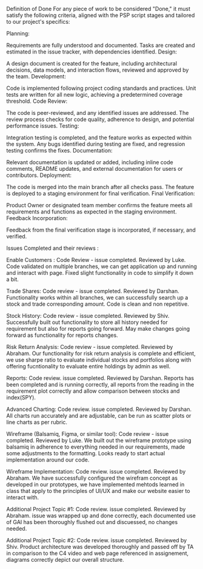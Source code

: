 Definition of Done 
For any piece of work to be considered "Done," it must satisfy the following criteria, aligned with the PSP script stages and tailored to our project's specifics:

Planning:

Requirements are fully understood and documented.
Tasks are created and estimated in the issue tracker, with dependencies identified.
Design:

A design document is created for the feature, including architectural decisions, data models, and interaction flows, reviewed and approved by the team.
Development:

Code is implemented following project coding standards and practices.
Unit tests are written for all new logic, achieving a predetermined coverage threshold.
Code Review:

The code is peer-reviewed, and any identified issues are addressed. The review process checks for code quality, adherence to design, and potential performance issues.
Testing:

Integration testing is completed, and the feature works as expected within the system.
Any bugs identified during testing are fixed, and regression testing confirms the fixes.
Documentation:

Relevant documentation is updated or added, including inline code comments, README updates, and external documentation for users or contributors.
Deployment:

The code is merged into the main branch after all checks pass.
The feature is deployed to a staging environment for final verification.
Final Verification:

Product Owner or designated team member confirms the feature meets all requirements and functions as expected in the staging environment.
Feedback Incorporation:

Feedback from the final verification stage is incorporated, if necessary, and verified.


Issues Completed and their reviews :

Enable Customers : Code Review - issue completed. Reviewed by Luke. Code validated on multiple branches, we can get application up and running and interact with page. Fixed slight functionality in code to simplify it down a bit. 

Trade Shares: Code review - issue completed. Reviewed by Darshan. Functionality works within all branches, we can successfully search up a stock and trade corresponding amount. Code is clean and non repetitive. 

Stock History: Code review - issue completed. Reviewed by Shiv. Successfully built out functionality to store all history needed for requirement but also for reports going forward. May make changes going forward as functionality for reports changes. 

Risk Return Analysis: Code review - issue completed. Reviewed by Abraham. Our functionality for risk return analysis is complete and efficient, we use sharpe ratio to evaluate individual stocks and portfolios along with offering fucntionality to evaluate entire holdings by admin as well. 

Reports: Code review. issue completed. Reviewed by Darshan. Reports has been completed and is running correctly, all reports from the reading in the requirement plot correctly and allow comparison between stocks and index(SPY). 

Advanced Charting: Code review. issue completed. Reviewed by Darshan. All charts run accurately and are adjustable, can be run as scatter plots or line charts as per rubric. 

Wireframe (Balsamiq, Figma, or similar tool): Code review - issue completed. Reviewed by Luke. We built out the wireframe prototype using balsamiq in adherence to everything needed in our requirements, made some adjustments to the formatting. Looks ready to start actual implementation around our code. 

Wireframe Implementation: Code review. issue completed. Reviewed by Abraham. We have successfully configured the wirefram concept as developed in our prototypes, we have implemented mehtods learned in class that apply to the principles of UI/UX and make our website easier to interact with. 

Additional Project Topic #1: Code review. issue completed. Reviewed by Abraham. issue was wrapped up and done correctly, each documented use of GAI has been thoroughly flushed out and discuessed, no changes needed. 

Additional Project Topic #2: Code review. issue completed. Reviewed by Shiv. Product architecture was developed thoroughly and passed off by TA in comparison to the C4 video and web page referenced in assignement, diagrams correctly depict our overall structure. 